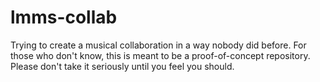 # lmms-collab
Trying to create a musical collaboration in a way nobody did before.
For those who don't know, this is meant to be a proof-of-concept repository. Please don't take it seriously until you feel you should.
